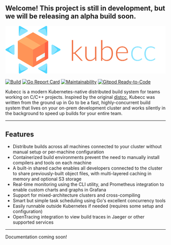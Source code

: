 ## Welcome! This project is still in development, but we will be releasing an alpha build soon.

![logo](docs/media/logo.png)

[![Build](https://github.com/kubecc-io/kubecc/actions/workflows/build.yml/badge.svg)](https://github.com/kubecc-io/kubecc/actions/workflows/build.yml)
[![Go Report Card](https://goreportcard.com/badge/github.com/kubecc-io/kubecc)](https://goreportcard.com/report/github.com/kubecc-io/kubecc)
[![Maintainability](https://api.codeclimate.com/v1/badges/ab96b98836f26d980429/maintainability)](https://codeclimate.com/github/kubecc-io/kubecc/maintainability)
[![Gitpod Ready-to-Code](https://img.shields.io/badge/Gitpod-ready--to--code-blue?logo=gitpod)](https://gitpod.io/#https://github.com/kubecc-io/kubecc)

Kubecc is a modern Kubernetes-native distributed build system for teams working on C/C++ projects. Inspired by the original [distcc](https://github.com/distcc/distcc), Kubecc was written from the ground up in Go to be a fast, highly-concurrent build system that lives on your on-prem development cluster and works silently in the background to speed up builds for your entire team. 

---

## Features

- Distribute builds across all machines connected to your cluster without manual setup or per-machine configuration
- Containerized build environments prevent the need to manually install compilers and tools on each machine
- A built-in shared cache enables all developers connected to the cluster to share previously-built object files, with multi-layered caching in memory and optional S3 storage
- Real-time monitoring using the CLI utility, and Prometheus integration to enable custom charts and graphs in Grafana
- Support for mixed-architecture clusters and cross-compiling
- Smart but simple task scheduling using Go's excellent concurrency tools
- Easily runnable outside Kubernetes if needed (requires some setup and configuration)
- OpenTracing integration to view build traces in Jaeger or other supported services

---

Documentation coming soon!
